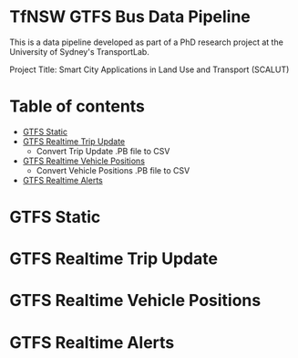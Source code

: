 # TfNSW GTFS Bus Data Pipeline

This is a data pipeline developed as part of a PhD research project at the University of Sydney's TransportLab.

Project Title: Smart City Applications in Land Use and Transport (SCALUT)

# Table of contents
* [GTFS Static](#gtfs-static)
* [GTFS Realtime Trip Update](#gtfs-realtime-trip-update)
  - Convert Trip Update .PB file to CSV
* [GTFS Realtime Vehicle Positions](#gtfs-realtime-vehicle-positions)
  - Convert Vehicle Positions .PB file to CSV
* [GTFS Realtime Alerts](#gtfs-realtime-alerts)

# GTFS Static

# GTFS Realtime Trip Update

# GTFS Realtime Vehicle Positions

# GTFS Realtime Alerts





